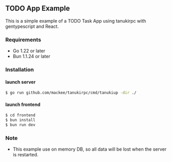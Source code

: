 ## TODO App Example

This is a simple example of a TODO Task App using tanukirpc with gentypescript and React.

### Requirements

- Go 1.22 or later
- Bun 1.1.24 or later

### Installation

#### launch server

```bash
$ go run github.com/mackee/tanukirpc/cmd/tanukiup -dir ./
```

#### launch frontend

```bash
$ cd frontend
$ bun install
$ bun run dev
```

### Note

* This example use on memory DB, so all data will be lost when the server is restarted.
